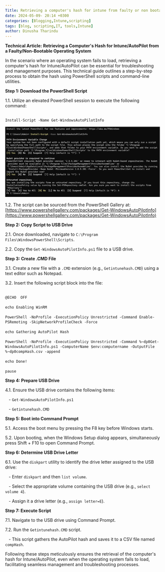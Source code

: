 ```yaml
---
Title: Retrieving a computer's hash for intune from faulty or non bootable os
date: 2024-05-09- 20:14 +0300
categories: [Blogging,Intune,scripting]
tags: [blog, scripting,IT, tools,Intune]
author: Dinusha Tharindu
---
```


**Technical Article: Retrieving a Computer's Hash for Intune/AutoPilot from a Faulty/Non-Bootable Operating System**

In the scenario where an operating system fails to load, retrieving a computer's hash for Intune/AutoPilot can be essential for troubleshooting and management purposes. This technical guide outlines a step-by-step process to obtain the hash using PowerShell scripts and command-line utilities.

**Step 1: Download the PowerShell Script**

1.1. Utilize an elevated PowerShell session to execute the following command:

```

Install-Script -Name Get-WindowsAutoPilotInfo

```
![Desktop View](/assets/powershell.png)

1.2. The script can be sourced from the PowerShell Gallery at: [https://www.powershellgallery.com/packages/Get-WindowsAutoPilotInfo](https://www.powershellgallery.com/packages/Get-WindowsAutoPilotInfo)

**Step 2: Copy Script to USB Drive**

2.1. Once downloaded, navigate to `C:\Program Files\WindowsPowerShell\Scripts`.

2.2. Copy the `Get-WindowsAutoPilotInfo.ps1` file to a USB drive.

**Step 3: Create .CMD File**

3.1. Create a new file with a `.CMD` extension (e.g., `Getintunehash.CMD`) using a text editor such as Notepad.

3.2. Insert the following script block into the file:

```batch

@ECHO  OFF

echo Enabling WinRM

PowerShell -NoProfile -ExecutionPolicy Unrestricted -Command Enable-PSRemoting -SkipNetworkProfileCheck -Force

echo Gathering AutoPilot Hash

PowerShell -NoProfile -ExecutionPolicy Unrestricted -Command %~dp0Get-WindowsAutoPilotInfo.ps1 -ComputerName $env:computername -OutputFile %~dp0compHash.csv -append

echo Done!

pause

```

**Step 4: Prepare USB Drive**

4.1. Ensure the USB drive contains the following items:

   - `Get-WindowsAutoPilotInfo.ps1`

   - `Getintunehash.CMD`

**Step 5: Boot into Command Prompt**

5.1. Access the boot menu by pressing the F8 key before Windows starts.

5.2. Upon booting, when the Windows Setup dialog appears, simultaneously press Shift + F10 to open Command Prompt.

**Step 6: Determine USB Drive Letter**

6.1. Use the `diskpart` utility to identify the drive letter assigned to the USB drive:

   - Enter `diskpart` and then `list volume`.

   - Select the appropriate volume containing the USB drive (e.g., `select volume 4`).

   - Assign it a drive letter (e.g., `assign letter=E`).

**Step 7: Execute Script**

7.1. Navigate to the USB drive using Command Prompt.

7.2. Run the `Getintunehash.CMD` script.

   - This script gathers the AutoPilot hash and saves it to a CSV file named `compHash`.

Following these steps meticulously ensures the retrieval of the computer's hash for Intune/AutoPilot, even when the operating system fails to load, facilitating seamless management and troubleshooting processes.

